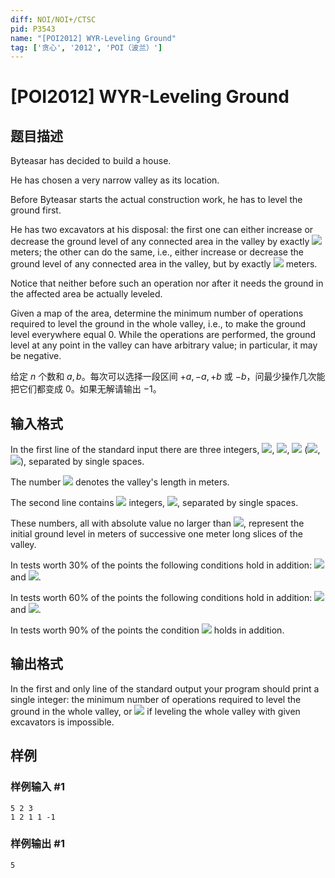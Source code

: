 ```yaml
---
diff: NOI/NOI+/CTSC
pid: P3543
name: "[POI2012] WYR-Leveling Ground"
tag: ['贪心', '2012', 'POI（波兰）']
---
```

# [POI2012] WYR-Leveling Ground
## 题目描述

Byteasar has decided to build a house.

He has chosen a very narrow valley as its location.

Before Byteasar starts the actual construction work, he has to level the ground first.

He has two excavators at his disposal: the first one can either increase or decrease the  ground level of any connected area in the valley by exactly ![](http://main.edu.pl/images/OI19/wyr-en-tex.1.png) meters;  the other can do the same, i.e., either increase or decrease the  ground level of any connected area in the valley, but by exactly ![](http://main.edu.pl/images/OI19/wyr-en-tex.2.png) meters.

Notice that neither before such an operation nor after it needs the ground in the affected  area be actually leveled.

Given a map of the area, determine the minimum number of operations required to  level the ground in the whole valley, i.e., to make the ground level everywhere  equal 0.  While the operations are performed, the ground level at any point in  the valley can have arbitrary value; in particular, it may be negative.

给定 $n$ 个数和 $a,b$。每次可以选择一段区间 $+a,-a,+b$ 或 $-b$，问最少操作几次能把它们都变成 $0$。如果无解请输出 $-1$。

## 输入格式

In the first line of the standard input there are three integers, ![](http://main.edu.pl/images/OI19/wyr-en-tex.3.png), ![](http://main.edu.pl/images/OI19/wyr-en-tex.4.png), ![](http://main.edu.pl/images/OI19/wyr-en-tex.5.png)    (![](http://main.edu.pl/images/OI19/wyr-en-tex.6.png), ![](http://main.edu.pl/images/OI19/wyr-en-tex.7.png)), separated by single spaces.

The number ![](http://main.edu.pl/images/OI19/wyr-en-tex.8.png) denotes the valley's length in meters.

The second line contains ![](http://main.edu.pl/images/OI19/wyr-en-tex.9.png) integers, ![](http://main.edu.pl/images/OI19/wyr-en-tex.10.png), separated by single spaces.

These numbers, all with absolute value no larger than ![](http://main.edu.pl/images/OI19/wyr-en-tex.11.png), represent the initial ground level in meters    of successive one meter long slices of the valley.

In tests worth 30% of the points the following conditions hold in addition: ![](http://main.edu.pl/images/OI19/wyr-en-tex.12.png) and   ![](http://main.edu.pl/images/OI19/wyr-en-tex.13.png).

In tests worth 60% of the points the following conditions hold in addition: ![](http://main.edu.pl/images/OI19/wyr-en-tex.14.png) and   ![](http://main.edu.pl/images/OI19/wyr-en-tex.15.png).

In tests worth 90% of the points the condition ![](http://main.edu.pl/images/OI19/wyr-en-tex.16.png) holds in addition.

## 输出格式

In the first and only line of the standard output your program should print a single    integer: the minimum number of operations required to level the ground in the whole valley,    or ![](http://main.edu.pl/images/OI19/wyr-en-tex.17.png) if leveling the whole valley with given excavators is impossible.

## 样例

### 样例输入 #1
```
5 2 3
1 2 1 1 -1
```
### 样例输出 #1
```
5
```

